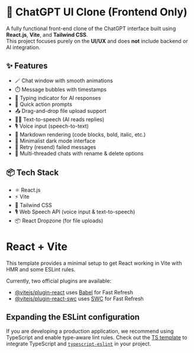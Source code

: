 # 💬 ChatGPT UI Clone (Frontend Only)

A fully functional front-end clone of the ChatGPT interface built using **React.js**, **Vite**, and **Tailwind CSS**.  
This project focuses purely on the **UI/UX** and does **not** include backend or AI integration.

## ✨ Features

- 🪄 Chat window with smooth animations
- ⏱️ Message bubbles with timestamps
- 💬 Typing indicator for AI responses
- 🧠 Quick action prompts
- 📤 Drag-and-drop file upload support
- 🧏‍♂️ Text-to-speech (AI reads replies)
- 🎙️ Voice input (speech-to-text)
- 📑 Markdown rendering (code blocks, bold, italic, etc.)
- 🌙 Minimalist dark mode interface
- 🔁 Retry (resend) failed messages
- 🧵 Multi-threaded chats with rename & delete options

## 📦 Tech Stack

- ⚛️ React.js
- ⚡ Vite
- 🎨 Tailwind CSS
- 🎙️ Web Speech API (voice input & text-to-speech)
- 📦 React Dropzone (for file uploads)

# React + Vite

This template provides a minimal setup to get React working in Vite with HMR and some ESLint rules.

Currently, two official plugins are available:

- [@vitejs/plugin-react](https://github.com/vitejs/vite-plugin-react/blob/main/packages/plugin-react/README.md) uses [Babel](https://babeljs.io/) for Fast Refresh
- [@vitejs/plugin-react-swc](https://github.com/vitejs/vite-plugin-react-swc) uses [SWC](https://swc.rs/) for Fast Refresh

## Expanding the ESLint configuration

If you are developing a production application, we recommend using TypeScript and enable type-aware lint rules. Check out the [TS template](https://github.com/vitejs/vite/tree/main/packages/create-vite/template-react-ts) to integrate TypeScript and [`typescript-eslint`](https://typescript-eslint.io) in your project.
